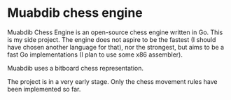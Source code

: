 # Muabdib chess engine

Muabdib Chess Engine is an open-source chess engine written in Go. This is my side project. The engine does not aspire to be the fastest (I should have chosen another language for that), nor the strongest, but aims to be a fast Go implementations (I plan to use some x86 assembler).

Muabdib uses a bitboard chess representation.

The project is in a very early stage. Only the chess movement rules have been implemented so far.